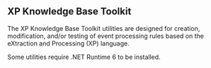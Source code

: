 XP Knowledge Base Toolkit
---
The XP Knowledge Base Toolkit utilities are designed for creation, modification, and/or testing of event processing rules based on the eXtraction and Processing (XP) language.

Some utilities require .NET Runtime 6 to be installed. 
